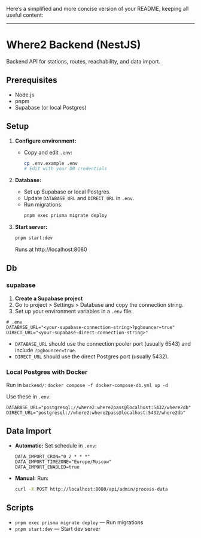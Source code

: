 Here’s a simplified and more concise version of your README, keeping all useful content:

---

# Where2 Backend (NestJS)

Backend API for stations, routes, reachability, and data import.

## Prerequisites

- Node.js
- pnpm
- Supabase (or local Postgres)

## Setup

1. **Configure environment:**
   - Copy and edit `.env`:
     ```bash
     cp .env.example .env
     # Edit with your DB credentials
     ```

3. **Database:**
   - Set up Supabase or local Postgres.
   - Update `DATABASE_URL` and `DIRECT_URL` in `.env`.
   - Run migrations:
     ```bash
     pnpm exec prisma migrate deploy
     ```
4. **Start server:**
   ```bash
   pnpm start:dev
   ```
   Runs at http://localhost:8080

## Db

### supabase

1. **Create a Supabase project**
2. Go to project > Settings > Database and copy the connection string.
3. Set up your environment variables in a `.env` file:

```
# .env
DATABASE_URL="<your-supabase-connection-string>?pgbouncer=true"
DIRECT_URL="<your-supabase-direct-connection-string>"
```

- `DATABASE_URL` should use the connection pooler port (usually 6543) and include `?pgbouncer=true`.
- `DIRECT_URL` should use the direct Postgres port (usually 5432).

### Local Postgres with Docker

Run in `backend/`: `docker compose -f docker-compose-db.yml up -d`

Use these in `.env`:

```
DATABASE_URL="postgresql://where2:where2pass@localhost:5432/where2db"
DIRECT_URL="postgresql://where2:where2pass@localhost:5432/where2db"
```

## Data Import

- **Automatic:** Set schedule in `.env`:
  ```
  DATA_IMPORT_CRON="0 2 * * *"
  DATA_IMPORT_TIMEZONE="Europe/Moscow"
  DATA_IMPORT_ENABLED=true
  ```
- **Manual:** Run:
  ```bash
  curl -X POST http://localhost:8080/api/admin/process-data
  ```

## Scripts

- `pnpm exec prisma migrate deploy` — Run migrations
- `pnpm start:dev` — Start dev server


